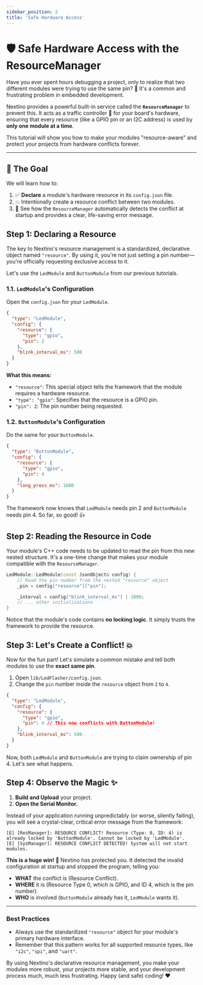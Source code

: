 ```yaml
---
sidebar_position: 2
title: 'Safe Hardware Access'
---
```


# 🛡️ Safe Hardware Access with the ResourceManager

Have you ever spent hours debugging a project, only to realize that two different modules were trying to use the same pin? 🤯 It's a common and frustrating problem in embedded development.

Nextino provides a powerful built-in service called the **`ResourceManager`** to prevent this. It acts as a traffic controller 🚦 for your board's hardware, ensuring that every resource (like a GPIO pin or an I2C address) is used by **only one module at a time**.

This tutorial will show you how to make your modules "resource-aware" and protect your projects from hardware conflicts forever.

---

## 🎯 The Goal

We will learn how to:

1. ✅ **Declare** a module's hardware resource in its `config.json` file.
2. 💥 Intentionally create a resource conflict between two modules.
3. 👀 See how the `ResourceManager` automatically detects the conflict at startup and provides a clear, life-saving error message.

## Step 1: Declaring a Resource

The key to Nextino's resource management is a standardized, declarative object named `"resource"`. By using it, you're not just setting a pin number—you're officially requesting exclusive access to it.

Let's use the `LedModule` and `ButtonModule` from our previous tutorials.

### 1.1. `LedModule`'s Configuration

Open the `config.json` for your `LedModule`.

```json title="lib/LedFlasher/config.json"
{
  "type": "LedModule",
  "config": {
    "resource": {
      "type": "gpio",
      "pin": 2
    },
    "blink_interval_ms": 500
  }
}
```

**What this means:**

* `"resource"`: This special object tells the framework that the module requires a hardware resource.
* `"type": "gpio"`: Specifies that the resource is a GPIO pin.
* `"pin": 2`: The pin number being requested.

### 1.2. `ButtonModule`'s Configuration

Do the same for your `ButtonModule`.

```json title="lib/ButtonReader/config.json"
{
  "type": "ButtonModule",
  "config": {
    "resource": {
      "type": "gpio",
      "pin": 4
    },
    "long_press_ms": 1000
  }
}
```

The framework now knows that `LedModule` needs pin 2 and `ButtonModule` needs pin 4. So far, so good! 👍

## Step 2: Reading the Resource in Code

Your module's C++ code needs to be updated to read the pin from this new nested structure. It's a one-time change that makes your module compatible with the `ResourceManager`.

```cpp title="lib/LedFlasher/src/LedModule.cpp (Constructor)"
LedModule::LedModule(const JsonObject& config) {
    // Read the pin number from the nested "resource" object
    _pin = config["resource"]["pin"];

    _interval = config["blink_interval_ms"] | 1000;
    // ... other initializations
}
```

Notice that the module's code contains **no locking logic**. It simply trusts the framework to provide the resource.

## Step 3: Let's Create a Conflict! 💥

Now for the fun part! Let's simulate a common mistake and tell both modules to use the **exact same pin**.

1. Open `lib/LedFlasher/config.json`.
2. Change the `pin` number inside the `resource` object from `2` to `4`.

```json title="lib/LedFlasher/config.json (with conflict)"
{
  "type": "LedModule",
  "config": {
    "resource": {
      "type": "gpio",
      "pin": 4 // This now conflicts with ButtonModule!
    },
    "blink_interval_ms": 500
  }
}
```

Now, both `LedModule` and `ButtonModule` are trying to claim ownership of pin 4. Let's see what happens.

## Step 4: Observe the Magic ✨

1. **Build and Upload** your project.
2. **Open the Serial Monitor.**

Instead of your application running unpredictably (or worse, silently failing), you will see a crystal-clear, critical error message from the framework:

```log
[E] [ResManager]: RESOURCE CONFLICT! Resource (Type: 0, ID: 4) is already locked by 'ButtonModule'. Cannot be locked by 'LedModule'.
[E] [SysManager]: RESOURCE CONFLICT DETECTED! System will not start modules.
```

**This is a huge win!** 🎉 Nextino has protected you. It detected the invalid configuration at startup and stopped the program, telling you:

* **WHAT** the conflict is (Resource Conflict).
* **WHERE** it is (Resource Type 0, which is GPIO, and ID 4, which is the pin number).
* **WHO** is involved (`ButtonModule` already has it, `LedModule` wants it).

---

### Best Practices

* Always use the standardized `"resource"` object for your module's primary hardware interface.
* Remember that this pattern works for all supported resource types, like `"i2c"`, `"spi"`, and `"uart"`.

By using Nextino's declarative resource management, you make your modules more robust, your projects more stable, and your development process much, much less frustrating. Happy (and safe) coding! ❤️
